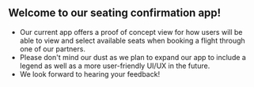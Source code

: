 ## Welcome to our seating confirmation app!

- Our current app offers a proof of concept view for how users will be able to view and select available seats when booking a flight through one of our partners.
- Please don't mind our dust as we plan to expand our app to include a legend as well as a more user-friendly UI/UX in the future.
- We look forward to hearing your feedback!
